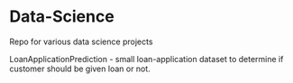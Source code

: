 # Data-Science
Repo for various data science projects

LoanApplicationPrediction -  small loan-application dataset to determine if customer should be given loan or not.
